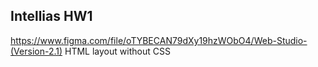 ## Intellias HW1

https://www.figma.com/file/oTYBECAN79dXy19hzWObO4/Web-Studio-(Version-2.1) HTML layout without CSS

